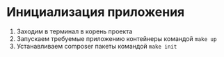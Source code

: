 # Инициализация приложения

1. Заходим в терминал в корень проекта
2. Запускаем требуемые приложению контейнеры командой `make up`
3. Устанавливаем composer пакеты командой `make init`
